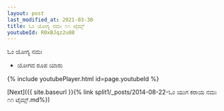 ```yaml
---
layout: post
last_modified_at: 2021-03-30
title: ಓಂ ಯೋಗ್ಯ ನಮಃ ೧೧ ಟೈಮ್ಸ್
youtubeId: R0xBJqz2u80
---
```

 
 
 ಓಂ ಯೋಗ್ಯ ನಮಃ  
 
 -  ಯೋಗದ ರೂಪ ಯಾರು 
 
  
 
  
 
 
 
 
 
 


{% include youtubePlayer.html id=page.youtubeId %}
 
[Next]({{ site.baseurl }}{% link  split1/_posts/2014-08-22-ಓಂ ಯುಗ ಕರಾಯ ನಮಃ ೧೧ ಟೈಮ್ಸ್.md%})
 
